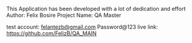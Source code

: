 This Application has been developed with a lot of dedication and effort
Author: Felix Bosire
Project Name: QA Master



test account: felantezb@gmail.com
              Password@123
live link: https://github.com/FelizB/QA_MAIN
